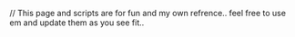 // This page and scripts are for fun and my own refrence.. feel free to use em and update them as you see fit.. 
